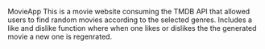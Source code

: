 MovieApp
This is a movie website consuming the TMDB API that allowed users to find random movies according to the selected genres.
Includes a like and dislike function where when one likes or dislikes the the generated movie a new one is regenrated.
